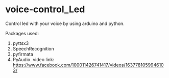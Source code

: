# voice-control_Led

Control led with your voice by using arduino and python.

Packages used:
1. pyttsx3
2. SpeechRecognition
3. pyfirmata
4. PyAudio.
video link: https://www.facebook.com/100011426741417/videos/1637781059946103/
